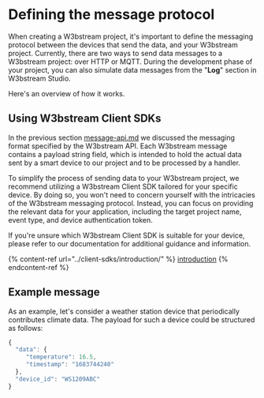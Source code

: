 # Defining the message protocol

When creating a W3bstream project, it's important to define the messaging protocol between the devices that send the data, and your W3bstream project. Currently, there are two ways to send data messages to a W3bstream project: over HTTP or MQTT. During the development phase of your project, you can also simulate data messages from the "**Log**" section in W3bstream Studio.

Here's an overview of how it works.

## Using W3bstream Client SDKs

In the previous section [message-api.md](../get-started/basic-concepts/message-api.md "mention") we discussed the messaging format specified by the W3bstream API. Each W3bstream message contains a payload string field, which is intended to hold the actual data sent by a smart device to our project and to be processed by a handler.

To simplify the process of sending data to your W3bstream project, we recommend utilizing a W3bstream Client SDK tailored for your specific device. By doing so, you won't need to concern yourself with the intricacies of the W3bstream messaging protocol. Instead, you can focus on providing the relevant data for your application, including the target project name, event type, and device authentication token.

If you're unsure which W3bstream Client SDK is suitable for your device, please refer to our documentation for additional guidance and information.

{% content-ref url="../client-sdks/introduction/" %}
[introduction](../client-sdks/introduction/)
{% endcontent-ref %}

## Example message

As an example, let's consider a weather station device that periodically contributes climate data. The payload for such a device could be structured as follows:

```javascript
{
  "data": {
     "temperature": 16.5,
     "timestamp": "1683744240"
  },
  "device_id": "WS1209ABC"
} 
```
